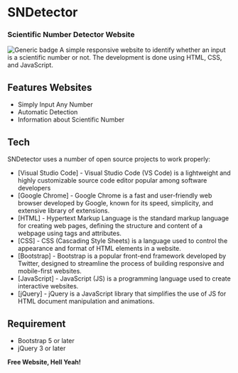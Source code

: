 # SNDetector
### Scientific Number Detector Website
![Generic badge](https://img.shields.io/badge/build-done-<COLOR>.svg)
A simple responsive website to identify whether an input is a scientific number or not. The development is done using HTML, CSS, and JavaScript.

## Features Websites

- Simply Input Any Number
- Automatic Detection
- Information about Scientific Number

## Tech

SNDetector uses a number of open source projects to work properly:
- [Visual Studio Code] - Visual Studio Code (VS Code) is a lightweight and highly customizable source code editor popular among software developers
- [Google Chrome] - Google Chrome is a fast and user-friendly web browser developed by Google, known for its speed, simplicity, and extensive library of extensions.
- [HTML] - Hypertext Markup Language is the standard markup language for creating web pages, defining the structure and content of a webpage using tags and attributes.
- [CSS] - CSS (Cascading Style Sheets) is a language used to control the appearance and format of HTML elements in a website.
- [Bootstrap] - Bootstrap is a popular front-end framework developed by Twitter, designed to streamline the process of building responsive and mobile-first websites.
- [JavaScript] - JavaScript (JS) is a programming language used to create interactive websites.
- [jQuery] -  jQuery is a JavaScript library that simplifies the use of JS for HTML document manipulation and animations.

## Requirement

- Bootstrap 5 or later
- jQuery 3 or later

 
**Free Website, Hell Yeah!**
